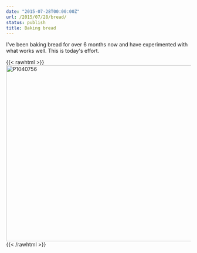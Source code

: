 ```yaml
---
date: "2015-07-28T00:00:00Z"
url: /2015/07/28/bread/
status: publish
title: Baking bread
---
```


I've been baking bread for over 6 months now and have experimented with what works well. This is today's effort.

{{< rawhtml >}}
<a data-flickr-embed="true" href="https://www.flickr.com/photos/kabads/20085109785/in/datetaken-public/" title="P1040756"><img src="https://farm1.staticflickr.com/479/20085109785_662a45dc79_z.jpg" width="640" height="480" alt="P1040756"></a><script async src="//embedr.flickr.com/assets/client-code.js" charset="utf-8"></script>
{{< /rawhtml >}}
